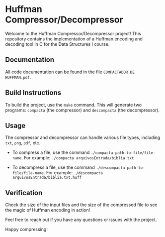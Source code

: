 # Huffman Compressor/Decompressor

Welcome to the Huffman Compressor/Decompressor project! This repository contains the implementation of a Huffman encoding and decoding tool in C for the Data Structures I course.

## Documentation

All code documentation can be found in the file `COMPACTADOR DE HUFFMAN.pdf`.

## Build Instructions

To build the project, use the `make` command. This will generate two programs: `compacta` (the compressor) and `descompacta` (the decompressor).

## Usage

The compressor and decompressor can handle various file types, including `txt`, `png`, `pdf`, etc.

- To compress a file, use the command `./compacta path-to-file/file-name`. 
  For example: `./compacta arquivosEntrada/biblia.txt`

- To decompress a file, use the command `./descompacta path-to-file/file-name`.
  For example: `./descompacta arquivosEntrada/biblia.txt.huff`

## Verification
Check the size of the input files and the size of the compressed file to see the magic of Huffman encoding in action!



Feel free to reach out if you have any questions or issues with the project.

Happy compressing!
